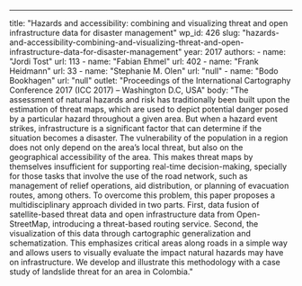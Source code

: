 ---
  title: "Hazards and accessibility: combining and visualizing threat and open infrastructure data for disaster management"
  wp_id: 426
  slug: "hazards-and-accessibility-combining-and-visualizing-threat-and-open-infrastructure-data-for-disaster-management"
  year: 2017
  authors: 
    - 
      name: "Jordi Tost"
      url: 113
    - 
      name: "Fabian Ehmel"
      url: 402
    - 
      name: "Frank Heidmann"
      url: 33
    - 
      name: "Stephanie M. Olen"
      url: "null"
    - 
      name: "Bodo Bookhagen"
      url: "null"
  outlet: "Proceedings of the International Cartography Conference 2017 (ICC 2017) – Washington D.C, USA"
  body: "The assessment of natural hazards and risk has traditionally been built upon the estimation of threat maps, which are used to depict potential danger posed by a particular hazard throughout a given area. But when a hazard event strikes, infrastructure is a significant factor that can determine if the situation becomes a disaster. The vulnerability of the population in a region does not only depend on the area’s local threat, but also on the geographical accessibility of the area. This makes threat maps by themselves insufficient for supporting real-time decision-making, specially for those tasks that involve the use of the road network, such as management of relief operations, aid distribution, or planning of evacuation routes, among others. To overcome this problem, this paper proposes a multidisciplinary approach divided in two parts. First, data fusion of satellite-based threat data and open infrastructure data from Open- StreetMap, introducing a threat-based routing service. Second, the visualization of this data through cartographic generalization and schematization. This emphasizes critical areas along roads in a simple way and allows users to visually evaluate the impact natural hazards may have on infrastructure. We develop and illustrate this methodology with a case study of landslide threat for an area in Colombia."

